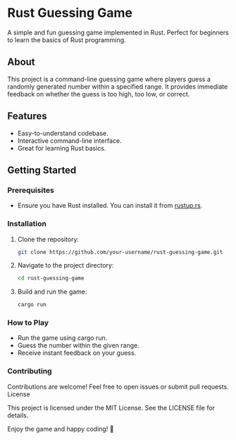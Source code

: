 # Rust Guessing Game

A simple and fun guessing game implemented in Rust. Perfect for beginners to learn the basics of Rust programming.

## About

This project is a command-line guessing game where players guess a randomly generated number within a specified range. It provides immediate feedback on whether the guess is too high, too low, or correct.

## Features

- Easy-to-understand codebase.
- Interactive command-line interface.
- Great for learning Rust basics.

## Getting Started

### Prerequisites

- Ensure you have Rust installed. You can install it from [rustup.rs](https://rustup.rs/).

### Installation

1. Clone the repository:
   ```bash
   git clone https://github.com/your-username/rust-guessing-game.git

2. Navigate to the project directory:
   ```bash
   cd rust-guessing-game

3. Build and run the game:
   ```bash
   cargo run

### How to Play

  - Run the game using cargo run.
  - Guess the number within the given range.
  - Receive instant feedback on your guess.

### Contributing

Contributions are welcome! Feel free to open issues or submit pull requests.
License

This project is licensed under the MIT License. See the LICENSE file for details.

Enjoy the game and happy coding! 🎉
